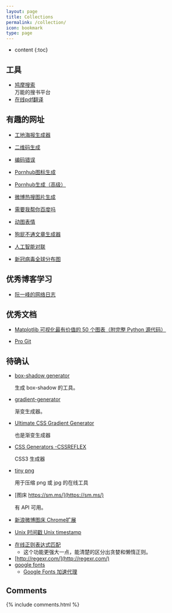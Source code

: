 ```yaml
---
layout: page
title: Collections
permalink: /collection/
icon: bookmark
type: page
---
```


* content
{:toc}

## 工具

- [鸠摩搜索](https://www.jiumodiary.com/)  
万能的搜书平台
- [在线pdf翻译](https://www.onlinedoctranslator.com/zh-CN/)



## 有趣的网址

- [工地海报生成器](https://m.photofunia.com/categories/all_effects/reconstruction)
- [二维码生成](https://cli.im/mob)
- [编码错误](https://www.qqxiuzi.cn/zh/luanma/)
- [Pornhub图标生成](https://lab.bangbang93.com/porn-hub)
- [Pornhub生成（高级）](https://logoly.pro/#/vertical-ph)
- [微博热搜图片生成](http://wb.newbfun.com/resou/main.html)
- [需要我帮你百度吗](https://lmbtfy.cn/)
- [动图表情](https://app.xuty.tk/static/app/index.html)
- [狗屁不通文章生成器](https://suulnnka.github.io/BullshitGenerator/index.html)
- [人工智能对联](https://ai.binwang.me/couplet/)

- [新冠病毒全球分布图](https://coronavirus.app/)
## 优秀博客学习

- [阮一峰的网络日志](http://www.ruanyifeng.com/blog/)




## 优秀文档

- [Matplotlib 可视化最有价值的 50 个图表（附完整 Python 源代码）](https://zhuanlan.zhihu.com/p/53308606)

- [Pro Git](https://www.progit.cn/)

## 待确认

* [box-shadow generator](http://www.cssmatic.com/box-shadow)

    生成 box-shadow 的工具。

* [gradient-generator](http://www.cssmatic.com/gradient-generator)

    渐变生成器。

* [Ultimate CSS Gradient Generator](http://www.colorzilla.com/gradient-editor/)

    也是渐变生成器

* [CSS Generators -CSSREFLEX](http://www.cssreflex.com/css-generators/)

    CSS3 生成器

- [tiny png](https://tinypng.com/)

    用于压缩 png 或 jpg 的在线工具

* [图床 https://sm.ms/](https://sm.ms/)

    有 API 可用。

* [新浪微博图床 Chrome扩展](https://github.com/Suxiaogang/WeiboPicBed)

* [Unix 时间戳 Unix timestamp](http://tool.chinaz.com/Tools/unixtime.aspx)

- [在线正则表达式匹配](https://regex101.com/)
    - 这个功能更强大一点，能清楚的区分出贪婪和懒惰正则。
- [http://regexr.com/](http://regexr.com/)
- [google fonts](https://fonts.google.com/)
  - [Google Fonts 加速代理](https://fengmk2.com/blog/2016/google-fonts-mirror)


## Comments

{% include comments.html %}
